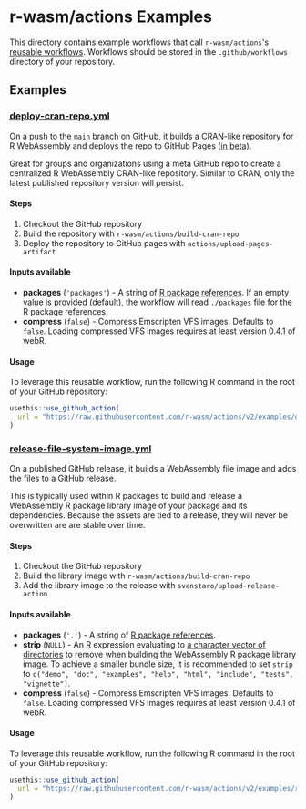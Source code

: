 # r-wasm/actions Examples

This directory contains example workflows that call `r-wasm/actions`'s [reusable workflows](https://docs.github.com/en/actions/learn-github-actions/reusing-workflows). Workflows should be stored in the `.github/workflows` directory of your repository.

## Examples

### [deploy-cran-repo.yml](https://github.com/r-wasm/actions/tree/main/examples/deploy-cran-repo.yml)

On a push to the `main` branch on GitHub, it builds a CRAN-like repository for R WebAssembly and deploys the repo to GitHub Pages ([in beta](https://github.com/actions/upload-pages-artifact)).

Great for groups and organizations using a meta GitHub repo to create a centralized R WebAssembly CRAN-like repository.  Similar to CRAN, only the latest published repository version will persist.

#### Steps

1. Checkout the GitHub repository
2. Build the repository with `r-wasm/actions/build-cran-repo`
3. Deploy the repository to GitHub pages with `actions/upload-pages-artifact`

#### Inputs available

* **packages** (`'packages'`) - A string of [R package references](https://r-lib.github.io/pkgdepends/reference/pkg_refs.html). If an empty value is provided (default), the workflow will read `./packages` file for the R package references.
* **compress** (`false`) - Compress Emscripten VFS images. Defaults to `false`. Loading compressed VFS images requires at least version 0.4.1 of webR.

#### Usage

To leverage this reusable workflow, run the following R command in the root of your GitHub repository:

```R
usethis::use_github_action(
  url = "https://raw.githubusercontent.com/r-wasm/actions/v2/examples/deploy-cran-repo.yml"
)
```

### [release-file-system-image.yml](https://github.com/r-wasm/actions/tree/main/examples/release-file-system-image.yml)

On a published GitHub release, it builds a WebAssembly file image and adds the files to a GitHub release.

This is typically used within R packages to build and release a WebAssembly R package library image of your package and its dependencies. Because the assets are tied to a release, they will never be overwritten are are stable over time.

#### Steps

1. Checkout the GitHub repository
2. Build the library image with `r-wasm/actions/build-cran-repo`
3. Add the library image to the release with `svenstaro/upload-release-action`

#### Inputs available

* **packages** (`'.'`) - A string of [R package references](https://r-lib.github.io/pkgdepends/reference/pkg_refs.html).
* **strip** (`NULL`) - An R expression evaluating to [a character vector of directories](https://r-wasm.github.io/rwasm/reference/make_library.html#details) to remove when building the WebAssembly R package library image. To achieve a smaller bundle size, it is recommended to set `strip` to `c("demo", "doc", "examples", "help", "html", "include", "tests", "vignette")`.
* **compress** (`false`) - Compress Emscripten VFS images. Defaults to `false`. Loading compressed VFS images requires at least version 0.4.1 of webR.


#### Usage

To leverage this reusable workflow, run the following R command in the root of your GitHub repository:

```R
usethis::use_github_action(
  url = "https://raw.githubusercontent.com/r-wasm/actions/v2/examples/release-file-system-image.yml"
)
```
